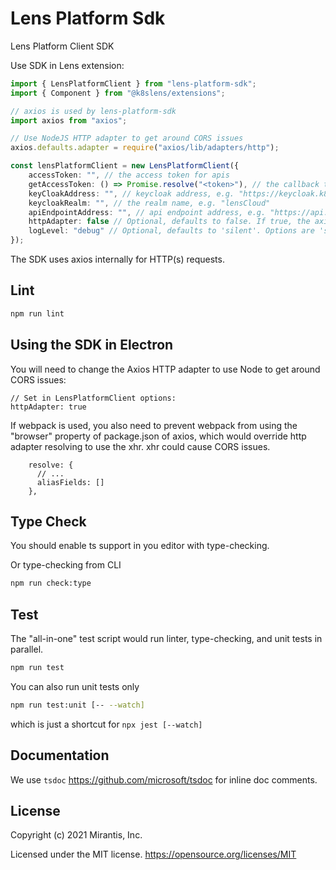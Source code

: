 # Lens Platform Sdk

Lens Platform Client SDK

Use SDK in Lens extension:

```ts
import { LensPlatformClient } from "lens-platform-sdk";
import { Component } from "@k8slens/extensions";

// axios is used by lens-platform-sdk
import axios from "axios";

// Use NodeJS HTTP adapter to get around CORS issues
axios.defaults.adapter = require("axios/lib/adapters/http");

const lensPlatformClient = new LensPlatformClient({
    accessToken: "", // the access token for apis
    getAccessToken: () => Promise.resolve("<token>"), // the callback to be called before every request, useful if the access token needs to be renew often.
    keyCloakAddress: "", // keycloak address, e.g. "https://keycloak.k8slens.dev"
    keycloakRealm: "", // the realm name, e.g. "lensCloud" 
    apiEndpointAddress: "", // api endpoint address, e.g. "https://api.k8slens.dev"
    httpAdapter: false // Optional, defaults to false. If true, the axios HTTP adapter is used instead of xhr
    logLevel: "debug" // Optional, defaults to 'silent'. Options are 'silent' | 'debug' | 'error'
});
```

The SDK uses axios internally for HTTP(s) requests.

## Lint

```bash
npm run lint
```

## Using the SDK in Electron

You will need to change the Axios HTTP adapter to use Node to get around CORS issues:
```
// Set in LensPlatformClient options:
httpAdapter: true
```

If webpack is used, you also need to prevent webpack from using the "browser" property of package.json of axios, which would override http adapter resolving to use the xhr. xhr could cause CORS issues.

```
    resolve: {
      // ...
      aliasFields: []
    },
```

## Type Check

You should enable ts support in you editor with type-checking.

Or type-checking from CLI

```bash
npm run check:type
```

## Test

The "all-in-one" test script would run linter, type-checking, and unit tests in parallel.

```bash
npm run test
```

You can also run unit tests only

```bash
npm run test:unit [-- --watch]
```

which is just a shortcut for `npx jest [--watch]`

## Documentation

We use `tsdoc` <https://github.com/microsoft/tsdoc> for inline doc comments.

## License

Copyright (c) 2021 Mirantis, Inc.

Licensed under the MIT license.
<https://opensource.org/licenses/MIT>

